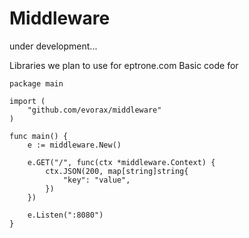 # Middleware

under development...

Libraries we plan to use for eptrone.com
Basic code for
```
package main

import (
	"github.com/evorax/middleware"
)

func main() {
	e := middleware.New()

	e.GET("/", func(ctx *middleware.Context) {
		ctx.JSON(200, map[string]string{
			"key": "value",
		})
	})

	e.Listen(":8080")
}
```
